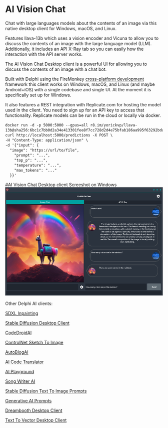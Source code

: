 # AI Vision Chat
Chat with large languages models about the contents of an image via this native desktop client for Windows, macOS, and Linux.

Features llava-13b which uses a vision encoder and Vicuna to allow you to discuss the contents of an image with the large language model (LLM). Additionally, it includes an API X-Ray tab so you can easily how the interaction with the API server works.

The AI Vision Chat Desktop client is a powerful UI for allowing you to discuss the contents of an image with a chat bot. 

Built with Delphi using the FireMonkey [cross-platform development](https://www.embarcadero.com/products/delphi/) framework this client works on Windows, macOS, and Linux (and maybe Android+iOS) with a single codebase and single UI. At the moment it is specifically set up for Windows.

It also features a REST integration with Replicate.com for hosting the model used in the client. You need to sign up for an API key to access that functionality. Replicate models can be run in the cloud or locally via docker.

```
docker run -d -p 5000:5000 --gpus=all r8.im/yorickvp/llava-13b@sha256:6bc1c7bb0d2a34e413301fee8f7cc728d2d4e75bfab186aa995f63292bda92fc
curl http://localhost:5000/predictions -X POST \
-H "Content-Type: application/json" \
-d '{"input": {
  "image": "https://url/to/file",
    "prompt": "...",
    "top_p": "...",
    "temperature": "...",
    "max_tokens": "..."
  }}'
```

#AI Vision Chat Desktop client Screeshot on Windows
![AI Vision Chat Desktop client on Windows](/screenshot.png)

Other Delphi AI clients:

[SDXL Inpainting](https://github.com/FMXExpress/SDXL-Inpainting)

[Stable Diffusion Desktop Client](https://github.com/FMXExpress/Stable-Diffusion-Desktop-Client)

[CodeDroidAI](https://github.com/FMXExpress/CodeDroidAI)

[ControlNet Sketch To Image](https://github.com/FMXExpress/ControlNet-Sketch-To-Image)

[AutoBlogAI](https://github.com/FMXExpress/AutoBlogAI)

[AI Code Translator](https://github.com/FMXExpress/AI-Code-Translator)

[AI Playground](https://github.com/FMXExpress/AI-Playground-DesktopClient)

[Song Writer AI](https://github.com/FMXExpress/Song-Writer-AI)

[Stable Diffusion Text To Image Prompts](https://github.com/FMXExpress/Stable-Diffusion-Text-To-Image-Prompts)

[Generative AI Prompts](https://github.com/FMXExpress/Generative-AI-Prompts)

[Dreambooth Desktop Client](https://github.com/FMXExpress/DreamBooth-Desktop-Client)

[Text To Vector Desktop Client](https://github.com/FMXExpress/Text-To-Vector-Desktop-Client)

